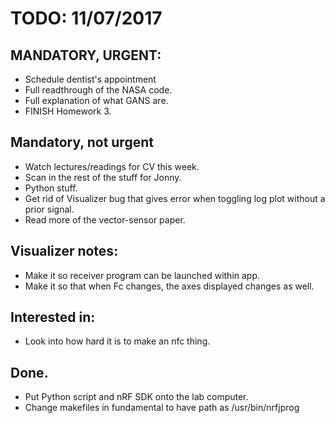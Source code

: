 # TODO: 11/07/2017

## MANDATORY, URGENT:
* Schedule dentist's appointment
* Full readthrough of the NASA code.
* Full explanation of what GANS are.
* FINISH Homework 3.

## Mandatory, not urgent
* Watch lectures/readings for CV this week.
* Scan in the rest of the stuff for Jonny.
* Python stuff.
* Get rid of Visualizer bug that gives error when toggling log plot without a prior signal.
* Read more of the vector-sensor paper.

## Visualizer notes:
* Make it so receiver program can be launched within app.
* Make it so that when Fc changes, the axes displayed changes as well.

## Interested in:
* Look into how hard it is to make an nfc thing.

## Done.
* Put Python script and nRF SDK onto the lab computer.
* Change makefiles in fundamental to have path as /usr/bin/nrfjprog